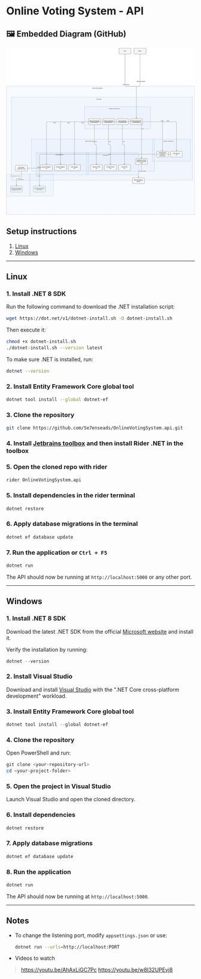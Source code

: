# Online Voting System - API

## 🖼️ Embedded Diagram (GitHub)

![Diagram](https://github.com/Flow-Pie/OnlineVotingSystem.api/blob/main/OnlineVotingSystem.api/executionDiagram.svg)


## Setup instructions

1. [Linux](#linux)
2. [Windows](#windows)

---

## Linux

### 1. Install .NET 8 SDK

Run the following command to download the .NET installation script:

```bash
wget https://dot.net/v1/dotnet-install.sh -O dotnet-install.sh
```

Then execute it:

```bash
chmod +x dotnet-install.sh
./dotnet-install.sh --version latest
```

To make sure .NET is installed, run:

```bash
dotnet --version
```

### 2. Install Entity Framework Core global tool

```bash
dotnet tool install --global dotnet-ef
```

### 3. Clone the repository

```bash
git clone https://github.com/Se7enseads/OnlineVotingSystem.api.git
```
### 4. Install [Jetbrains toolbox](https://www.jetbrains.com/toolbox-app/) and then install Rider .NET in the toolbox

### 5. Open the cloned repo with rider
```bash
rider OnlineVotingSystem.api
```

### 5. Install dependencies in the rider terminal

```bash
dotnet restore
```

### 6. Apply database migrations in the terminal

```bash
dotnet ef database update
```

### 7. Run the application or `Ctrl + F5`

```bash
dotnet run
```

The API should now be running at `http://localhost:5000` or any other port.

---

## Windows

### 1. Install .NET 8 SDK

Download the latest .NET SDK from the official [Microsoft website](https://dotnet.microsoft.com/en-us/download) and install it.

Verify the installation by running:

```powershell
dotnet --version
```

### 2. Install Visual Studio

Download and install [Visual Studio](https://visualstudio.microsoft.com/) with the ".NET Core cross-platform development" workload.

### 3. Install Entity Framework Core global tool

```powershell
dotnet tool install --global dotnet-ef
```

### 4. Clone the repository

Open PowerShell and run:

```powershell
git clone <your-repository-url>
cd <your-project-folder>
```

### 5. Open the project in Visual Studio

Launch Visual Studio and open the cloned directory.

### 6. Install dependencies

```powershell
dotnet restore
```

### 7. Apply database migrations

```powershell
dotnet ef database update
```

### 8. Run the application

```powershell
dotnet run
```

The API should now be running at `http://localhost:5000`.

---

## Notes
- To change the listening port, modify `appsettings.json` or use:

  ```bash
  dotnet run --urls=http://localhost:PORT
  ```
- Videos to watch
> https://youtu.be/AhAxLiGC7Pc
> https://youtu.be/w8I32UPEvj8



